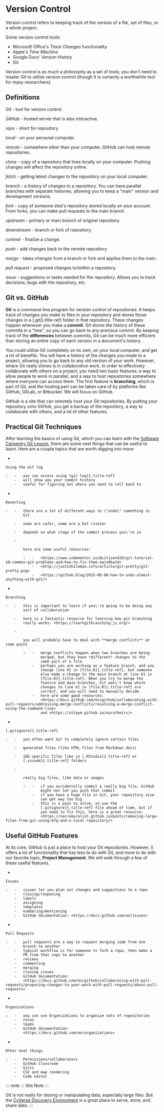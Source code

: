 # Version Control

Version control refers to keeping track of the version of a file, set of
files, or a whole project.

Some version control tools:

-   Microsoft Office\'s *Track Changes* functionality
-   Apple\'s *Time Machine*
-   Google Docs\' *Version History*
-   Git

Version control is as much a philosophy as a set of tools; you don\'t
need to master Git to utilize version control (though it is certainly a
worthwhile tool for many researchers).

## **Definitions**

*Git* - tool for version control.

*GitHub* - hosted server that is also interactive.

*repo* - short for repository

*local* - on your personal computer.

*remote* - somewhere other than your computer. GitHub can host remote
repositories.

*clone* - copy of a repository that lives locally on your computer.
Pushing changes will affect the repository online.

*fetch* - getting latest changes to the repository on your local
computer.

*branch* - a history of changes to a repository. You can have parallel
branches with separate histories, allowing you to keep a \"main\"
version and development versions.

*fork* - copy of someone else\'s repository stored locally on your
account. From forks, you can make pull requests to the main branch.

*upstream* - primary or main branch of original repository.

*downstream* - branch or fork of repository.

*commit* - finalize a change.

*push* - add changes back to the remote repository.

*merge* - takes changes from a branch or fork and applies them to the
main.

*pull request* - proposed changes to/within a repository.

*issue* - suggestions or tasks needed for the repository. Allows you to
track decisions, bugs with the repository, etc.

## Git vs. GitHub

**Git** is a command-line program for version control of repositories.
It keeps track of changes you make to files in your repository and
stores those changes in a [.git]{.title-ref} folder in that repository.
These changes happen whenever you make a **commit**. Git stores the
history of these commits in a \"tree\", so you can go back to any
previous commit. By keeping track of the **differences** between
commits, Git can be much more efficient than storing an entire copy of
each version in a document\'s history.

You could utilize Git completely on its own, on your local computer, and
get a lot of benefits. You will have a history of the changes you made
to a project, allowing you to go back to any old version of your work.
However, where Git really shines is in *collaborative* work. In order to
effectively collaborate with others on a project, you need two basic
features: a way to allow people to work in parallel, and a way to host
repositories somewhere where everyone can access them. The first feature
is **branching**, which is part of Git, and the hosting part can be
taken care of by platforms like GitHub, GitLab, or Bitbucket. We will
focus on GitHub.

GitHub is a site that can remotely host your Git repositories. By
putting your repository onto GitHub, you get a backup of the repository,
a way to collaborate with others, and a lot of other features.

## Practical Git Techniques

After learning the basics of using Git, which you can learn with the
[Software Carpentry Git
Lesson](https://swcarpentry.github.io/git-novice/), there are some next
things that can be useful to learn. Here are a couple topics that are
worth digging into more:

-   

    Using the Git log

    :   -   you can access using [git log]{.title-ref}
        -   will show you your commit history
        -   useful for figuring out where you need to roll back to

-   

    Reverting

    :   -   there are a lot of different ways to \"undo\" something in
            Git

        -   some are safer, some are a bit riskier

        -   depends on what stage of the commit process you\'re in

        -   

            here are some useful resources:

            :   -   <https://www.codementor.io/@citizen428/git-tutorial-10-common-git-problems-and-how-to-fix-them-aajv0katd>
                -   <http://justinhileman.info/article/git-pretty/git-pretty.png>
                -   <https://github.blog/2015-06-08-how-to-undo-almost-anything-with-git/>

-   

    Branching

    :   -   this is important to learn if you\'re going to be doing any
            sort of collaboration

        -   here is a fantastic resource for learning how git branching
            really works: <https://learngitbranching.js.org/>

        -   

            you will probably have to deal with **merge conflicts** at some point

            :   -   merge conflicts happen when two branches are being
                    merged, but they have *different* changes to the
                    same part of a file
                -   perhaps you are working on a feature branch, and you
                    change line 61 in [file.R]{.title-ref}, but someone
                    else made a change to the main branch at line 61 in
                    [file.R]{.title-ref}. When you try to merge the
                    feature and main branches, Git won\'t know which
                    changes to line 61 in [file.R]{.title-ref} are
                    correct, and you will need to manually decide.
                -   here are some good resources:
                    <https://docs.github.com/en/github/collaborating-with-pull-requests/addressing-merge-conflicts/resolving-a-merge-conflict-using-the-command-line>
                    and <https://nitaym.github.io/ourstheirs/>

-   

    [.gitignore]{.title-ref}

    :   -   you often want Git to completely ignore certain files

        -   generated files (like HTML files from Markdown docs)

        -   IDE-specific files like in [.RStudio]{.title-ref} or
            [.vscode]{.title-ref} folders

        -   

            really big files, like data or images

            :   -   if you accidentally commit a really big file, GitHub
                    might not let you push that commit
                -   if you have a huge file in Git, your repository size
                    can get way too big
                -   this is a pain to solve, so use the
                    [.gitignore]{.title-ref} file ahead of time, but if
                    you need to fix this, here is a great resource:
                    <https://necromuralist.github.io/posts/removing-large-files-from-git-using-bfg-and-a-local-repository/>

## Useful GitHub Features

At its core, GitHub is just a place to host your Git repositories.
However, it offers a lot of functionality that has less to do with Git,
and more to do with our favorite topic, **Project Management**. We will
walk through a few of these useful features.

-   

    Issues

    :   -   issues let you plan out changes and suggestions to a repo
        -   closing/reopening
        -   labels
        -   assigning
        -   templates
        -   numbering/mentioning
        -   GitHub documentation: <https://docs.github.com/en/issues>

-   

    Pull Requests

    :   -   pull requests are a way to request merging code from one
            branch to another
        -   typical workflow is for someone to fork a repo, then make a
            PR from that repo to another
        -   reviews
        -   commenting
        -   merging
        -   closing issues
        -   GitHub documentation:
            <https://docs.github.com/en/github/collaborating-with-pull-requests/proposing-changes-to-your-work-with-pull-requests/about-pull-requests>

-   

    Organizations

    :   -   you can use Organizations to organize sets of repositories
        -   roles
        -   teams
        -   GitHub documentation:
            <https://docs.github.com/en/organizations>

-   

    Other neat things

    :   -   Permissions/collaborators
        -   GitHub Classroom
        -   Gists
        -   CSV and map rendering
        -   Code editor

::: note
::: title
Note
:::

Git is not really for storing or manipulating data, especially large
files. But the [CyVerse Discovery
Environment](https://de.cyverse.org/de/) is a great place to serve,
store, and share data.
:::
